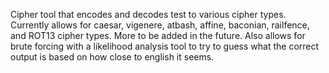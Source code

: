Cipher tool that encodes and decodes test to various cipher types. Currently allows for caesar, vigenere, atbash, affine, baconian, railfence, and ROT13 cipher types. More to be added in the future.
Also allows for brute forcing with a likelihood analysis tool to try to guess what the correct output is based on how close to english it seems. 
